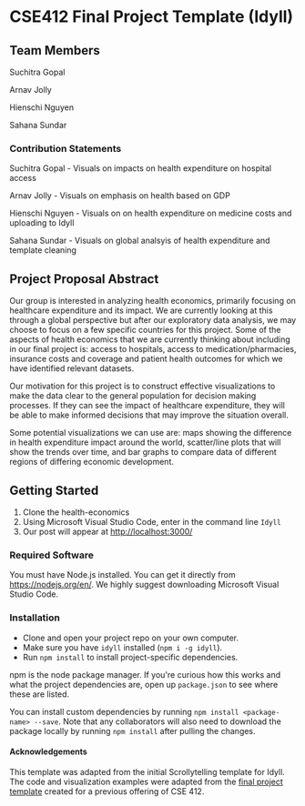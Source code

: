 # CSE412 Final Project Template (Idyll)

## Team Members

Suchitra Gopal

Arnav Jolly

Hienschi Nguyen

Sahana Sundar

### Contribution Statements

Suchitra Gopal - Visuals on impacts on health expenditure on hospital access

Arnav Jolly - Visuals on emphasis on health based on GDP

Hienschi Nguyen - Visuals on on health expenditure on medicine costs and uploading to Idyll

Sahana Sundar - Visuals on global analsyis of health expenditure and template cleaning

## Project Proposal Abstract

Our  group  is interested in  analyzing  health  economics, primarily focusing on healthcare expenditure and its impact. We are currently looking at this through a global perspective but after our exploratory data analysis, we may choose to focus on a few specific countries for this project. Some of the aspects of health economics that we are currently thinking about including in our final project is: access to hospitals, access to medication/pharmacies, insurance costs and coverage and patient health outcomes for which we have identified relevant datasets.  

Our motivation for this project is to construct effective visualizations to  make the data clear to the general population for decision making processes. If they can see the impact of healthcare expenditure, they will be able to make informed decisions that may improve the situation overall.

Some potential visualizations we can use are: maps showing the difference in health expenditure impact around the world, scatter/line plots that will show the trends over time, and bar graphs to compare data  of different regions of differing economic development.


## Getting Started

1. Clone the health-economics
2. Using Microsoft Visual Studio Code, enter in the command line `Idyll`
3. Our post will appear at [http://localhost:3000/](http://localhost:3000/)

### Required Software

You must have Node.js installed. You can get it directly from https://nodejs.org/en/.
We highly suggest downloading Microsoft Visual Studio Code.

### Installation

- Clone and open your project repo on your own computer.
- Make sure you have `idyll` installed (`npm i -g idyll`).
- Run `npm install` to install project-specific dependencies.

npm is the node package manager. If you're curious how this works and what the project dependencies are, open up `package.json` to see where these are listed.

You can install custom dependencies by running `npm install <package-name> --save`. Note that any collaborators will also need to download the package locally by running `npm install` after pulling the changes.


#### Acknowledgements

This template was adapted from the initial Scrollytelling template for Idyll. The code and visualization examples were adapted from the [final project template](https://github.com/cse412-21w/project-demo) created for a previous offering of CSE 412.
